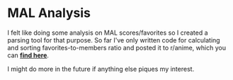 # MAL Analysis
I felt like doing some analysis on MAL scores/favorites so I created a parsing tool for that purpose. 
So far I've only written code for calculating and sorting favorites-to-members ratio and posted it to r/anime, which you can **[find here](https://www.reddit.com/r/anime/comments/mji7f5)**.  

I might do more in the future if anything else piques my interest.
